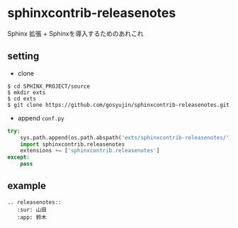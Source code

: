 sphinxcontrib-releasenotes
==========================

Sphinx 拡張 + Sphinxを導入するためのあれこれ

## setting

- clone

```
$ cd SPHINX_PROJECT/source
$ mkdir exts
$ cd exts
$ git clone https://github.com/gosyujin/sphinxcontrib-releasenotes.git
```

- append `conf.py`

```python
try:
    sys.path.append(os.path.abspath('exts/sphinxcontrib-releasenotes/'))
    import sphinxcontrib.releasenotes
    extensions += ['sphinxcontrib.releasenotes']
except:
    pass
```

## example

```
.. releasenotes::
   :sur: 山田
   :app: 鈴木
```
